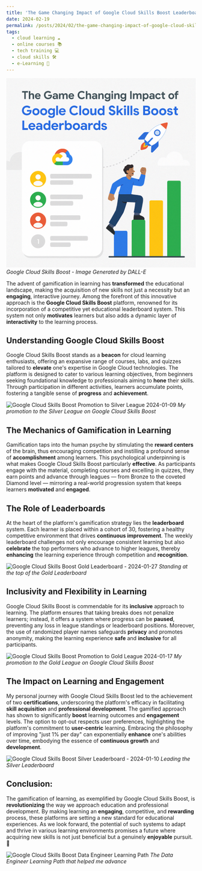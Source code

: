 ```yaml
---
title: 'The Game Changing Impact of Google Cloud Skills Boost Leaderboards 🚀'
date: 2024-02-19
permalink: /posts/2024/02/the-game-changing-impact-of-google-cloud-skills-boost-leaderboards
tags:
  - cloud learning ☁️
  - online courses 📚
  - tech training 💻
  - cloud skills 🛠️
  - e-Learning 📖
---
```


![Google Cloud Skills Boost Leaderboards - Image Generated by DALL-e](../images/google-cloud-skills-boost-leaderboards-impact.png)
*Google Cloud Skills Boost - Image Generated by DALL-E*

The advent of gamification in learning has **transformed** the educational landscape, making the acquisition of new skills not just a necessity but an **engaging**, interactive journey. Among the forefront of this innovative approach is the **Google Cloud Skills Boost** platform, renowned for its incorporation of a competitive yet educational leaderboard system. This system not only **motivates** learners but also adds a dynamic layer of **interactivity** to the learning process.

## Understanding Google Cloud Skills Boost
Google Cloud Skills Boost stands as a **beacon** for cloud learning enthusiasts, offering an expansive range of courses, labs, and quizzes tailored to **elevate** one's expertise in Google Cloud technologies. The platform is designed to cater to various learning objectives, from beginners seeking foundational knowledge to professionals aiming to **hone** their skills. Through participation in different activities, learners accumulate points, fostering a tangible sense of **progress** and **achievement**.

![Google Cloud Skills Boost Promotion to Silver League 2024-01-09](https://github.com/paraskevasleivadaros/paraskevasleivadaros.github.io/assets/16403754/196d3454-92b7-4a69-9e7c-6bd79fa081c8)
*My promotion to the Silver League on Google Cloud Skills Boost*

## The Mechanics of Gamification in Learning
Gamification taps into the human psyche by stimulating the **reward centers** of the brain, thus encouraging competition and instilling a profound sense of **accomplishment** among learners. This psychological underpinning is what makes Google Cloud Skills Boost particularly **effective**. As participants engage with the material, completing courses and excelling in quizzes, they earn points and advance through leagues — from Bronze to the coveted Diamond level — mirroring a real-world progression system that keeps learners **motivated** and **engaged**.

## The Role of Leaderboards
At the heart of the platform's gamification strategy lies the **leaderboard** system. Each learner is placed within a cohort of 30, fostering a healthy competitive environment that drives **continuous improvement**. The weekly leaderboard challenges not only encourage consistent learning but also **celebrate** the top performers who advance to higher leagues, thereby **enhancing** the learning experience through competition and **recognition**.

![Google Cloud Skills Boost Gold Leaderboard - 2024-01-27](https://github.com/paraskevasleivadaros/paraskevasleivadaros.github.io/assets/16403754/2a542bba-f0c2-46c2-9b99-b3c393231976)
*Standing at the top of the Gold Leaderboard*

## Inclusivity and Flexibility in Learning
Google Cloud Skills Boost is commendable for its **inclusive** approach to learning. The platform ensures that taking breaks does not penalize learners; instead, it offers a system where progress can be **paused**, preventing any loss in league standings or leaderboard positions. Moreover, the use of randomized player names safeguards **privacy** and promotes anonymity, making the learning experience **safe** and **inclusive** for all participants.

![Google Cloud Skills Boost Promotion to Gold League 2024-01-17](https://github.com/paraskevasleivadaros/paraskevasleivadaros.github.io/assets/16403754/560e0697-2103-4cfd-8cf8-817a02a934dc)
*My promotion to the Gold League on Google Cloud Skills Boost*

## The Impact on Learning and Engagement
My personal journey with Google Cloud Skills Boost led to the achievement of two **certifications**, underscoring the platform's efficacy in facilitating **skill acquisition** and **professional development**. The gamified approach has shown to significantly **boost** learning outcomes and **engagement** levels. The option to opt-out respects user preferences, highlighting the platform's commitment to **user-centric** learning. Embracing the philosophy of improving "just 1% per day" can exponentially **enhance** one's abilities over time, embodying the essence of **continuous growth** and **development**.

![Google Cloud Skills Boost Silver Leaderboard - 2024-01-10](https://github.com/paraskevasleivadaros/paraskevasleivadaros.github.io/assets/16403754/b8fe0a83-474e-44ec-867c-ca2b84ff0173)
*Leading the Silver Leaderboard*

## Conclusion:
The gamification of learning, as exemplified by Google Cloud Skills Boost, is **revolutionizing** the way we approach education and professional development. By making learning an **engaging**, competitive, and **rewarding** process, these platforms are setting a new standard for educational experiences. As we look forward, the potential of such systems to adapt and thrive in various learning environments promises a future where acquiring new skills is not just beneficial but a genuinely **enjoyable** pursuit. 🌟

![Google Cloud Skills Boost Data Engineer Learning Path](https://github.com/paraskevasleivadaros/paraskevasleivadaros.github.io/assets/16403754/9e650742-5baf-42bd-828b-582cb7f015ad)
*The Data Engineer Learning Path that helped me advance*
